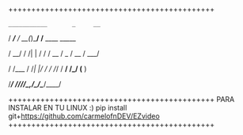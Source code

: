 +++++++++++++++++++++++++++++++++++++++++++++

    ___________       _     __               

   / ____/__  /_   __(_)___/ /__  ____  _____

  / __/    / /| | / / / __  / _ \/ __ \/ ___/

 / /___   / /_| |/ / / /_/ /  __/ /_/ (__  ) 

/_____/  /____/___/_/\__,_/\___/\____/____/  

+++++++++++++++++++++++++++++++++++++++++++++
PARA INSTALAR EN TU LINUX :)
pip install git+https://github.com/carmelofnDEV/EZvideo
+++++++++++++++++++++++++++++++++++++++++++++

